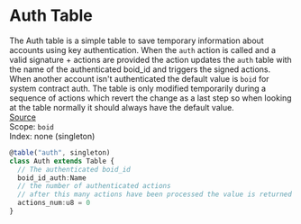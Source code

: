# Auth Table
The Auth table is a simple table to save temporary information about accounts using key authentication. When the `auth` action is called and a valid signature + actions are provided the action updates the `auth` table with the name of the authenticated boid_id and triggers the signed actions. When another account isn't authenticated the default value is `boid` for system contract auth. The table is only modified temporarily during a sequence of actions which revert the change as a last step so when looking at the table normally it should always have the default value.
\
[Source](https://github.com/animuslabs/boid-system-ts/blob/master/assembly/tables/auth.ts)
\
Scope: `boid`
\
Index: none (singleton)

```ts
@table("auth", singleton)
class Auth extends Table {
  // The authenticated boid_id
  boid_id_auth:Name
  // the number of authenticated actions
  // after this many actions have been processed the value is returned to the default
  actions_num:u8 = 0
}
```

